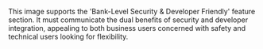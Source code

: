This image supports the 'Bank-Level Security & Developer Friendly' feature section. It must communicate the dual benefits of security and developer integration, appealing to both business users concerned with safety and technical users looking for flexibility.